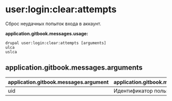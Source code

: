 # user:login:clear:attempts
Сброс неудачных попыток входа в аккаунт.

**application.gitbook.messages.usage:**
```
drupal user:login:clear:attempts [arguments]
ulca
uslca
```

## application.gitbook.messages.arguments
application.gitbook.messages.argument | application.gitbook.messages.details
---------|-------------
uid | Идентификатор пользователя.

